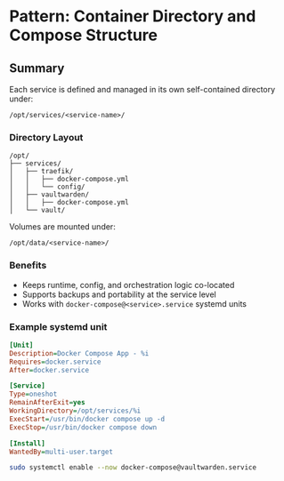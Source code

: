 # Pattern: Container Directory and Compose Structure

## Summary

Each service is defined and managed in its own self-contained directory under:

```
/opt/services/<service-name>/
```

### Directory Layout

```
/opt/
├── services/
│   ├── traefik/
│   │   ├── docker-compose.yml
│   │   └── config/
│   ├── vaultwarden/
│   │   ├── docker-compose.yml
│   └── vault/
```

Volumes are mounted under:

```
/opt/data/<service-name>/
```

### Benefits

- Keeps runtime, config, and orchestration logic co-located
- Supports backups and portability at the service level
- Works with `docker-compose@<service>.service` systemd units

### Example systemd unit

```ini
[Unit]
Description=Docker Compose App - %i
Requires=docker.service
After=docker.service

[Service]
Type=oneshot
RemainAfterExit=yes
WorkingDirectory=/opt/services/%i
ExecStart=/usr/bin/docker compose up -d
ExecStop=/usr/bin/docker compose down

[Install]
WantedBy=multi-user.target
```

```bash
sudo systemctl enable --now docker-compose@vaultwarden.service
```

